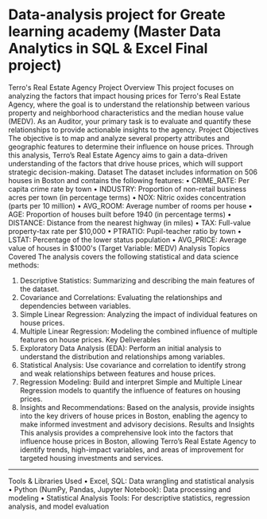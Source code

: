 # Data-analysis project for Greate learning academy (Master Data Analytics in SQL & Excel Final project)
Terro's Real Estate Agency Project
Overview
This project focuses on analyzing the factors that impact housing prices for Terro's Real Estate Agency, where the goal is to understand the relationship between various property and neighborhood characteristics and the median house value (MEDV). As an Auditor, your primary task is to evaluate and quantify these relationships to provide actionable insights to the agency.
Project Objectives
The objective is to map and analyze several property attributes and geographic features to determine their influence on house prices. Through this analysis, Terro’s Real Estate Agency aims to gain a data-driven understanding of the factors that drive house prices, which will support strategic decision-making.
Dataset
The dataset includes information on 506 houses in Boston and contains the following features:
•	CRIME_RATE: Per capita crime rate by town
•	INDUSTRY: Proportion of non-retail business acres per town (in percentage terms)
•	NOX: Nitric oxides concentration (parts per 10 million)
•	AVG_ROOM: Average number of rooms per house
•	AGE: Proportion of houses built before 1940 (in percentage terms)
•	DISTANCE: Distance from the nearest highway (in miles)
•	TAX: Full-value property-tax rate per $10,000
•	PTRATIO: Pupil-teacher ratio by town
•	LSTAT: Percentage of the lower status population
•	AVG_PRICE: Average value of houses in $1000's (Target Variable: MEDV)
Analysis Topics Covered
The analysis covers the following statistical and data science methods:
1.	Descriptive Statistics: Summarizing and describing the main features of the dataset.
2.	Covariance and Correlations: Evaluating the relationships and dependencies between variables.
3.	Simple Linear Regression: Analyzing the impact of individual features on house prices.
4.	Multiple Linear Regression: Modeling the combined influence of multiple features on house prices.
Key Deliverables
1.	Exploratory Data Analysis (EDA): Perform an initial analysis to understand the distribution and relationships among variables.
2.	Statistical Analysis: Use covariance and correlation to identify strong and weak relationships between features and house prices.
3.	Regression Modeling: Build and interpret Simple and Multiple Linear Regression models to quantify the influence of features on housing prices.
4.	Insights and Recommendations: Based on the analysis, provide insights into the key drivers of house prices in Boston, enabling the agency to make informed investment and advisory decisions.
Results and Insights
This analysis provides a comprehensive look into the factors that influence house prices in Boston, allowing Terro’s Real Estate Agency to identify trends, high-impact variables, and areas of improvement for targeted housing investments and services.
________________________________________
Tools & Libraries Used
•	Excel, SQL: Data wrangling and statistical analysis
•	Python (NumPy, Pandas, Jupyter Notebook): Data processing and modeling
•	Statistical Analysis Tools: For descriptive statistics, regression analysis, and model evaluation

